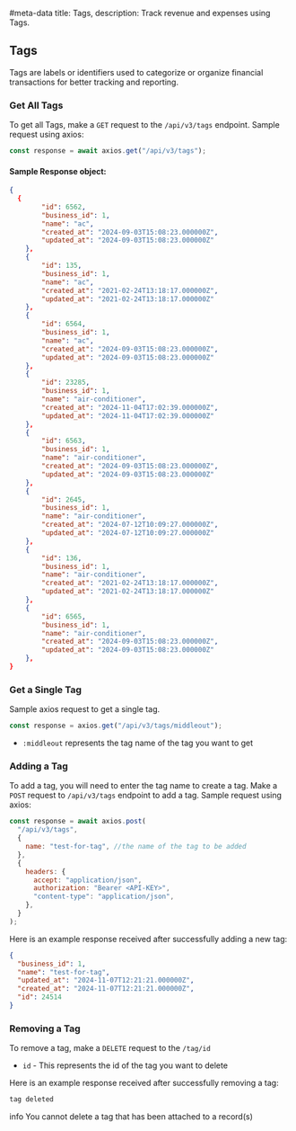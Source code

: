 #meta-data title: Tags, description: Track revenue and expenses using Tags.

## Tags

Tags are labels or identifiers used to categorize or organize financial transactions for better tracking and reporting.

### Get All Tags

To get all Tags, make a `GET` request to the `/api/v3/tags` endpoint. Sample request using axios:

```js
const response = await axios.get("/api/v3/tags");
```

#### Sample Response object:

```json
{
  {
        "id": 6562,
        "business_id": 1,
        "name": "ac",
        "created_at": "2024-09-03T15:08:23.000000Z",
        "updated_at": "2024-09-03T15:08:23.000000Z"
    },
    {
        "id": 135,
        "business_id": 1,
        "name": "ac",
        "created_at": "2021-02-24T13:18:17.000000Z",
        "updated_at": "2021-02-24T13:18:17.000000Z"
    },
    {
        "id": 6564,
        "business_id": 1,
        "name": "ac",
        "created_at": "2024-09-03T15:08:23.000000Z",
        "updated_at": "2024-09-03T15:08:23.000000Z"
    },
    {
        "id": 23285,
        "business_id": 1,
        "name": "air-conditioner",
        "created_at": "2024-11-04T17:02:39.000000Z",
        "updated_at": "2024-11-04T17:02:39.000000Z"
    },
    {
        "id": 6563,
        "business_id": 1,
        "name": "air-conditioner",
        "created_at": "2024-09-03T15:08:23.000000Z",
        "updated_at": "2024-09-03T15:08:23.000000Z"
    },
    {
        "id": 2645,
        "business_id": 1,
        "name": "air-conditioner",
        "created_at": "2024-07-12T10:09:27.000000Z",
        "updated_at": "2024-07-12T10:09:27.000000Z"
    },
    {
        "id": 136,
        "business_id": 1,
        "name": "air-conditioner",
        "created_at": "2021-02-24T13:18:17.000000Z",
        "updated_at": "2021-02-24T13:18:17.000000Z"
    },
    {
        "id": 6565,
        "business_id": 1,
        "name": "air-conditioner",
        "created_at": "2024-09-03T15:08:23.000000Z",
        "updated_at": "2024-09-03T15:08:23.000000Z"
    },
}
```

### Get a Single Tag

Sample axios request to get a single tag.

```js
const response = axios.get("/api/v3/tags/middleout");
```

- `:middleout` represents the tag name of the tag you want to get

### Adding a Tag

To add a tag, you will need to enter the tag name to create a tag.
Make a `POST` request to `/api/v3/tags` endpoint to add a tag. Sample request using axios:

```js
const response = await axios.post(
  "/api/v3/tags",
  {
    name: "test-for-tag", //the name of the tag to be added
  },
  {
    headers: {
      accept: "application/json",
      authorization: "Bearer <API-KEY>",
      "content-type": "application/json",
    },
  }
);
```

Here is an example response received after successfully adding a new tag:

```json
{
  "business_id": 1,
  "name": "test-for-tag",
  "updated_at": "2024-11-07T12:21:21.000000Z",
  "created_at": "2024-11-07T12:21:21.000000Z",
  "id": 24514
}
```

### Removing a Tag

To remove a tag, make a `DELETE` request to the `/tag/id`

- `id` - This represents the id of the tag you want to delete

Here is an example response received after successfully removing a tag:

```js
tag deleted
```

<div class="info-card"><span class="material-symbols-outlined">
info
</span>You cannot delete a tag that has been attached to a record(s)</div>
